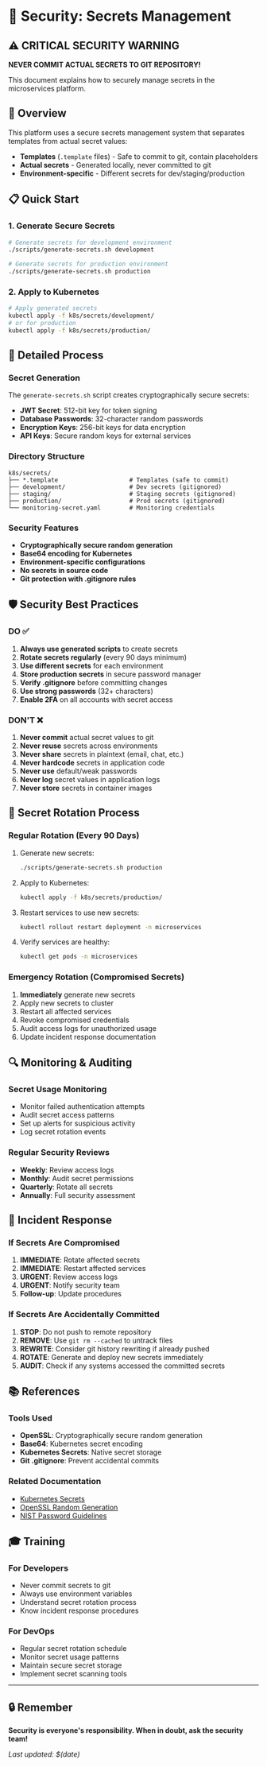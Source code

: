 # 🔐 Security: Secrets Management

## ⚠️ CRITICAL SECURITY WARNING

**NEVER COMMIT ACTUAL SECRETS TO GIT REPOSITORY!**

This document explains how to securely manage secrets in the microservices platform.

## 🎯 Overview

This platform uses a secure secrets management system that separates templates from actual secret values:

- **Templates** (`.template` files) - Safe to commit to git, contain placeholders
- **Actual secrets** - Generated locally, never committed to git
- **Environment-specific** - Different secrets for dev/staging/production

## 📋 Quick Start

### 1. Generate Secure Secrets

```bash
# Generate secrets for development environment
./scripts/generate-secrets.sh development

# Generate secrets for production environment  
./scripts/generate-secrets.sh production
```

### 2. Apply to Kubernetes

```bash
# Apply generated secrets
kubectl apply -f k8s/secrets/development/
# or for production
kubectl apply -f k8s/secrets/production/
```

## 🔧 Detailed Process

### Secret Generation

The `generate-secrets.sh` script creates cryptographically secure secrets:

- **JWT Secret**: 512-bit key for token signing
- **Database Passwords**: 32-character random passwords
- **Encryption Keys**: 256-bit keys for data encryption
- **API Keys**: Secure random keys for external services

### Directory Structure

```
k8s/secrets/
├── *.template                    # Templates (safe to commit)
├── development/                  # Dev secrets (gitignored)
├── staging/                      # Staging secrets (gitignored) 
├── production/                   # Prod secrets (gitignored)
└── monitoring-secret.yaml        # Monitoring credentials
```

### Security Features

- **Cryptographically secure random generation**
- **Base64 encoding for Kubernetes**
- **Environment-specific configurations**
- **No secrets in source code**
- **Git protection with .gitignore rules**

## 🛡️ Security Best Practices

### DO ✅

1. **Always use generated scripts** to create secrets
2. **Rotate secrets regularly** (every 90 days minimum)
3. **Use different secrets** for each environment
4. **Store production secrets** in secure password manager
5. **Verify .gitignore** before committing changes
6. **Use strong passwords** (32+ characters)
7. **Enable 2FA** on all accounts with secret access

### DON'T ❌

1. **Never commit** actual secret values to git
2. **Never reuse** secrets across environments
3. **Never share** secrets in plaintext (email, chat, etc.)
4. **Never hardcode** secrets in application code
5. **Never use** default/weak passwords
6. **Never log** secret values in application logs
7. **Never store** secrets in container images

## 🔄 Secret Rotation Process

### Regular Rotation (Every 90 Days)

1. Generate new secrets:
   ```bash
   ./scripts/generate-secrets.sh production
   ```

2. Apply to Kubernetes:
   ```bash
   kubectl apply -f k8s/secrets/production/
   ```

3. Restart services to use new secrets:
   ```bash
   kubectl rollout restart deployment -n microservices
   ```

4. Verify services are healthy:
   ```bash
   kubectl get pods -n microservices
   ```

### Emergency Rotation (Compromised Secrets)

1. **Immediately** generate new secrets
2. Apply new secrets to cluster
3. Restart all affected services
4. Revoke compromised credentials
5. Audit access logs for unauthorized usage
6. Update incident response documentation

## 🔍 Monitoring & Auditing

### Secret Usage Monitoring

- Monitor failed authentication attempts
- Audit secret access patterns  
- Set up alerts for suspicious activity
- Log secret rotation events

### Regular Security Reviews

- **Weekly**: Review access logs
- **Monthly**: Audit secret permissions
- **Quarterly**: Rotate all secrets
- **Annually**: Full security assessment

## 🚨 Incident Response

### If Secrets Are Compromised

1. **IMMEDIATE**: Rotate affected secrets
2. **IMMEDIATE**: Restart affected services
3. **URGENT**: Review access logs
4. **URGENT**: Notify security team
5. **Follow-up**: Update procedures

### If Secrets Are Accidentally Committed

1. **STOP**: Do not push to remote repository
2. **REMOVE**: Use `git rm --cached` to untrack files
3. **REWRITE**: Consider git history rewriting if already pushed
4. **ROTATE**: Generate and deploy new secrets immediately
5. **AUDIT**: Check if any systems accessed the committed secrets

## 📚 References

### Tools Used

- **OpenSSL**: Cryptographically secure random generation
- **Base64**: Kubernetes secret encoding
- **Kubernetes Secrets**: Native secret storage
- **Git .gitignore**: Prevent accidental commits

### Related Documentation

- [Kubernetes Secrets](https://kubernetes.io/docs/concepts/configuration/secret/)
- [OpenSSL Random Generation](https://www.openssl.org/docs/man1.1.1/man1/openssl-rand.html)
- [NIST Password Guidelines](https://pages.nist.gov/800-63-3/sp800-63b.html)

## 🎓 Training

### For Developers

- Never commit secrets to git
- Always use environment variables
- Understand secret rotation process
- Know incident response procedures

### For DevOps

- Regular secret rotation schedule
- Monitor secret usage patterns
- Maintain secure secret storage
- Implement secret scanning tools

---

## 🔒 Remember

**Security is everyone's responsibility. When in doubt, ask the security team!**

*Last updated: $(date)*